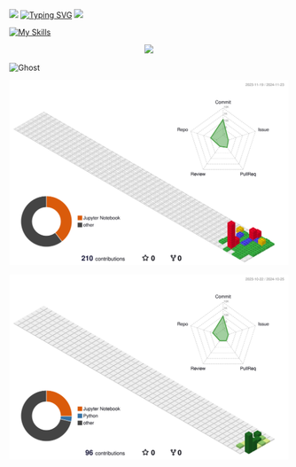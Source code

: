 
<img src="https://img.shields.io/badge/Python-3DDC84?style=flat-square&logo=Python&logoColor=blue&fontColor=yellow"/>
<a href="https://git.io/typing-svg"><img src="https://readme-typing-svg.demolab.com?font=Fira+Code&pause=1000&color=D260F7&width=435&lines=Python+Backend+Developer" alt="Typing SVG" /></a>

<img src="https://img.shields.io/badge/Android-3DDC84?style=flat-square&logo=Android&logoColor=white"/>


[![My Skills](https://skillicons.dev/icons?i=js,html,css,wasm)](https://skillicons.dev)


<p align="center">
  <a href="https://skillicons.dev">
    <img src="https://skillicons.dev/icons?i=git,kubernetes,docker,c,vim" />
  </a>
</p>

<img src="https://raw.githubusercontent.com/Tarikul-Islam-Anik/Animated-Fluent-Emojis/master/Emojis/Smilies/Ghost.png" alt="Ghost" width="25" height="25" />




![](./profile-3d-contrib/profile-gitblock.svg)

<p align="center" >
	<picture>
	  <source media="(prefers-color-scheme: dark)"  srcset="https://raw.githubusercontent.com/pommemango071/pommemango071/output-3d-contrib/night.svg" />
	  <source media="(prefers-color-scheme: light)" srcset="https://raw.githubusercontent.com/pommemango071/pommemango071/output-3d-contrib/day.svg" />
	  <img alt="github profile contributions chart"    src="https://raw.githubusercontent.com/pommemango071/pommemango071/output-3d-contrib/day.svg" />
	</picture>
</p>


